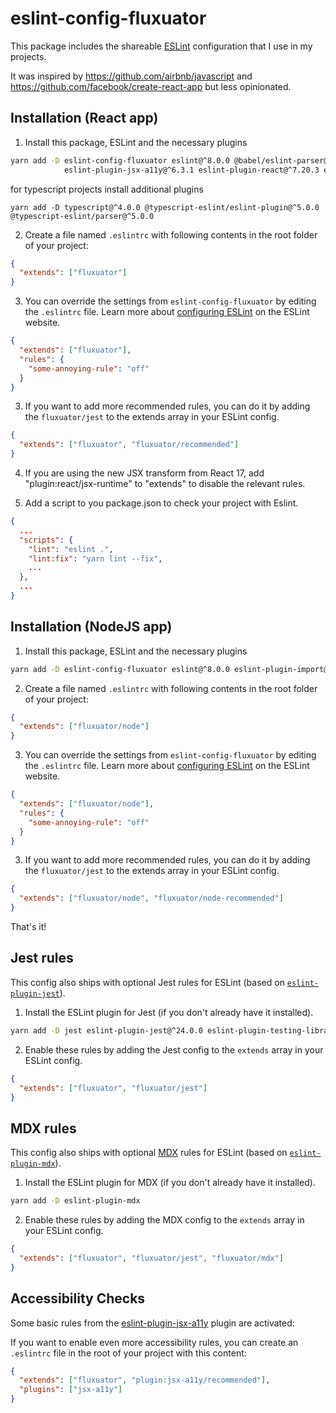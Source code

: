 # eslint-config-fluxuator

This package includes the shareable [ESLint](https://eslint.org) configuration that I use in my projects.

It was inspired by https://github.com/airbnb/javascript and https://github.com/facebook/create-react-app but less
opinionated.

## Installation (React app)

1. Install this package, ESLint and the necessary plugins

```sh
yarn add -D eslint-config-fluxuator eslint@^8.0.0 @babel/eslint-parser@^7.0.0 eslint-plugin-import@^2.22.0 \
            eslint-plugin-jsx-a11y@^6.3.1 eslint-plugin-react@^7.20.3 eslint-plugin-react-hooks@^4.0.8
```

for typescript projects install additional plugins

```shell
yarn add -D typescript@^4.0.0 @typescript-eslint/eslint-plugin@^5.0.0 @typescript-eslint/parser@^5.0.0
```

2. Create a file named `.eslintrc` with following contents in the root folder of your project:

```json
{
  "extends": ["fluxuator"]
}
```

3. You can override the settings from `eslint-config-fluxuator` by editing the `.eslintrc` file. Learn more
   about [configuring ESLint](http://eslint.org/docs/user-guide/configuring) on the ESLint website.

```json
{
  "extends": ["fluxuator"],
  "rules": {
    "some-annoying-rule": "off"
  }
}
```

3. If you want to add more recommended rules, you can do it by adding the `fluxuator/jest` to the extends array in your
   ESLint config.

```json
{
  "extends": ["fluxuator", "fluxuator/recommended"]
}
```

4. If you are using the new JSX transform from React 17, add "plugin:react/jsx-runtime" to "extends" to disable the relevant rules.

5. Add a script to you package.json to check your project with Eslint.

```json
{
  ...
  "scripts": {
    "lint": "eslint .",
    "lint:fix": "yarn lint --fix",
    ...
  },
  ...
}
```

## Installation (NodeJS app)

1. Install this package, ESLint and the necessary plugins

```sh
yarn add -D eslint-config-fluxuator eslint@^8.0.0 eslint-plugin-import@^2.22.0
```

2. Create a file named `.eslintrc` with following contents in the root folder of your project:

```json
{
  "extends": ["fluxuator/node"]
}
```

3. You can override the settings from `eslint-config-fluxuator` by editing the `.eslintrc` file. Learn more
   about [configuring ESLint](http://eslint.org/docs/user-guide/configuring) on the ESLint website.

```json
{
  "extends": ["fluxuator/node"],
  "rules": {
    "some-annoying-rule": "off"
  }
}
```

3. If you want to add more recommended rules, you can do it by adding the `fluxuator/jest` to the extends array in your
   ESLint config.

```json
{
  "extends": ["fluxuator/node", "fluxuator/node-recommended"]
}
```

That's it!

## Jest rules

This config also ships with optional Jest rules for ESLint (based
on [`eslint-plugin-jest`](https://github.com/jest-community/eslint-plugin-jest)).

1. Install the ESLint plugin for Jest (if you don't already have it installed).

```sh
yarn add -D jest eslint-plugin-jest@^24.0.0 eslint-plugin-testing-library@^3.9.0
```

2. Enable these rules by adding the Jest config to the `extends` array in your ESLint config.

```json
{
  "extends": ["fluxuator", "fluxuator/jest"]
}
```

## MDX rules

This config also ships with optional [MDX](https://github.com/mdx-js/mdx) rules for ESLint (based
on [`eslint-plugin-mdx`](https://github.com/mdx-js/eslint-mdx)).

1. Install the ESLint plugin for MDX (if you don't already have it installed).

```sh
yarn add -D eslint-plugin-mdx
```

2. Enable these rules by adding the MDX config to the `extends` array in your ESLint config.

```json
{
  "extends": ["fluxuator", "fluxuator/jest", "fluxuator/mdx"]
}
```

## Accessibility Checks

Some basic rules from the [eslint-plugin-jsx-a11y](https://github.com/evcohen/eslint-plugin-jsx-a11y) plugin are
activated:

If you want to enable even more accessibility rules, you can create an `.eslintrc` file in the root of your project with
this content:

```json
{
  "extends": ["fluxuator", "plugin:jsx-a11y/recommended"],
  "plugins": ["jsx-a11y"]
}
```
